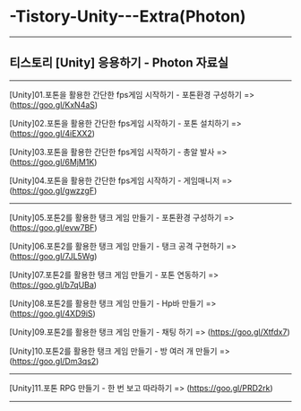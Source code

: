 # -Tistory-Unity---Extra(Photon)

-----------------------------------

## 티스토리 [Unity] 응용하기 - Photon 자료실

-----------------------------------

[Unity]01.포톤을 활용한 간단한 fps게임 시작하기 - 포톤환경 구성하기 => (https://goo.gl/KxN4aS)

[Unity]02.포톤을 활용한 간단한 fps게임 시작하기 - 포톤 설치하기 => (https://goo.gl/4iEXX2)

[Unity]03.포톤을 활용한 간단한 fps게임 시작하기 - 총알 발사 => (https://goo.gl/6MjM1K)

[Unity]04.포톤을 활용한 간단한 fps게임 시작하기 - 게임매니저 => (https://goo.gl/gwzzgF)

-----------------------------------

[Unity]05.포톤2를 활용한 탱크 게임 만들기 - 포톤환경 구성하기 => (https://goo.gl/evw7BF)

[Unity]06.포톤2를 활용한 탱크 게임 만들기 - 탱크 공격 구현하기 => (https://goo.gl/7JL5Wg)

[Unity]07.포톤2를 활용한 탱크 게임 만들기 - 포톤 연동하기 => (https://goo.gl/b7qUBa)

[Unity]08.포톤2를 활용한 탱크 게임 만들기 - Hp바 만들기 => (https://goo.gl/4XD9iS)

[Unity]09.포톤2를 활용한 탱크 게임 만들기 - 채팅 하기 => (https://goo.gl/Xtfdx7)

[Unity]10.포톤2를 활용한 탱크 게임 만들기 - 방 여러 개 만들기 => (https://goo.gl/Dm3qs2)

-----------------------------------

[Unity]11.포톤 RPG 만들기 - 한 번 보고 따라하기 => (https://goo.gl/PRD2rk)

-----------------------------------

